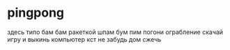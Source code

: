 # pingpong
здесь типо бам бам ракеткой шпам бум пим погони ограбление скачай игру и выкинь компьютер
кст не забудь дом сжечь
